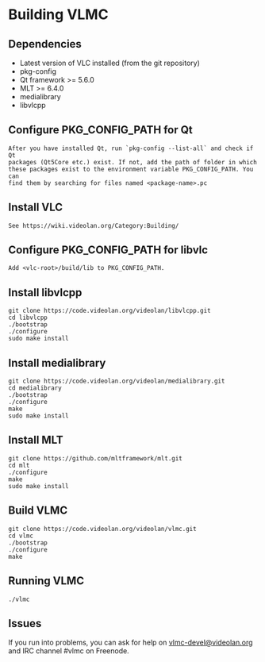 # Building VLMC

## Dependencies
* Latest version of VLC installed (from the git repository)
* pkg-config
* Qt framework >= 5.6.0
* MLT >= 6.4.0
* medialibrary
* libvlcpp

## Configure PKG_CONFIG_PATH for Qt

	After you have installed Qt, run `pkg-config --list-all` and check if Qt
	packages (Qt5Core etc.) exist. If not, add the path of folder in which
	these packages exist to the environment variable PKG_CONFIG_PATH. You can
	find them by searching for files named <package-name>.pc

## Install VLC

	See https://wiki.videolan.org/Category:Building/

## Configure PKG_CONFIG_PATH for libvlc

	Add <vlc-root>/build/lib to PKG_CONFIG_PATH.

## Install libvlcpp

	git clone https://code.videolan.org/videolan/libvlcpp.git
	cd libvlcpp
	./bootstrap
	./configure
	sudo make install

## Install medialibrary

	git clone https://code.videolan.org/videolan/medialibrary.git
	cd medialibrary
	./bootstrap
	./configure
	make
	sudo make install

## Install MLT

	git clone https://github.com/mltframework/mlt.git
	cd mlt
	./configure
	make
	sudo make install

## Build VLMC

	git clone https://code.videolan.org/videolan/vlmc.git
	cd vlmc
	./bootstrap
	./configure
	make

## Running VLMC

	./vlmc

## Issues

If you run into problems, you can ask for help on <vlmc-devel@videolan.org> and
IRC channel #vlmc on Freenode.
